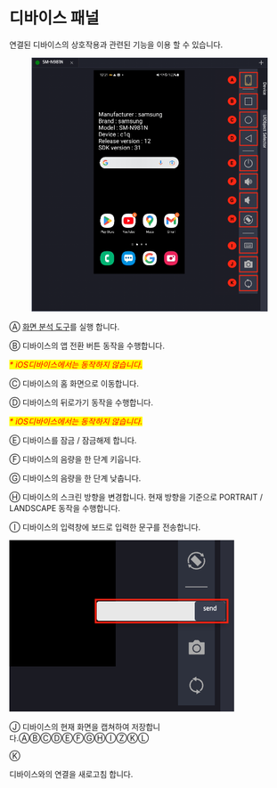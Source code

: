 # 디바이스 패널

연결된 디바이스의 상호작용과 관련된 기능을 이용 할 수 있습니다.

<figure><img src="../.gitbook/assets/디바이스 패널 _ 수정 이미지.png" alt=""><figcaption></figcaption></figure>

Ⓐ [화면 분석 도구](../strategy/detail.md)를 실행 합니다.

Ⓑ 디바이스의 앱 전환 버튼 동작을 수행합니다.

&#x20;   _<mark style="color:red;">\* iOS디바이스에서는 동작하지 않습니다.</mark>_

Ⓒ 디바이스의 홈 화면으로 이동합니다.

Ⓓ 디바이스의 뒤로가기 동작을 수행합니다.

&#x20;   _<mark style="color:red;">\* iOS디바이스에서는 동작하지 않습니다.</mark>_

Ⓔ 디바이스를 잠금 / 잠금해제 합니다.

Ⓕ 디바이스의 음량을 한 단계 키웁니다.

Ⓖ 디바이스의 음량을 한 단계 낮춥니다.

Ⓗ 디바이스의 스크린 방향을 변경합니다. 현재 방향을 기준으로 PORTRAIT / LANDSCAPE 동작을 수행합니다.

Ⓘ 디바이스의 입력창에 보드로 입력한 문구를 전송합니다.&#x20;

&#x20;     ![](<../.gitbook/assets/스크린샷 2022-10-13 오후 1.15.49.png>)



Ⓙ 디바이스의 현재 화면을 캡쳐하여 저장합니다.ⒶⒷⒸⒹⒺⒻⒼⒽⒾⓏⓀⓁ

Ⓚ

&#x20;디바이스와의 연결을 새로고침 합니다.



